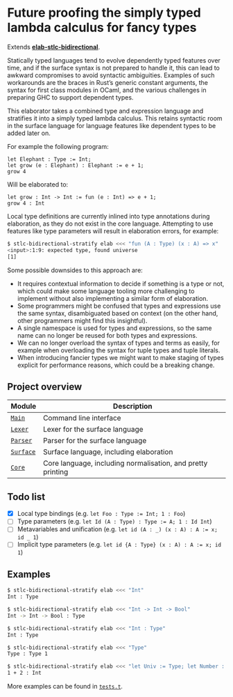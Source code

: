 # Future proofing the simply typed lambda calculus for fancy types

Extends [**elab-stlc-bidirectional**](../elab-stlc-bidirectional).

Statically typed languages tend to evolve dependently typed features over time,
and if the surface syntax is not prepared to handle it, this can lead to awkward
compromises to avoid syntactic ambiguities. Examples of such workarounds are the
braces in Rust’s generic constant arguments, the syntax for first class modules
in OCaml, and the various challenges in preparing GHC to support dependent types.

This elaborator takes a combined type and expression language and stratifies it
into a simply typed lambda calculus. This retains syntactic room in the surface
language for language features like dependent types to be added later on.

For example the following program:

<!-- $MDX file=examples/elephant.txt -->
```
let Elephant : Type := Int;
let grow (e : Elephant) : Elephant := e + 1;
grow 4
```

Will be elaborated to:

<!-- $MDX file=examples/elephant.stdout -->
```
let grow : Int -> Int := fun (e : Int) => e + 1;
grow 4 : Int
```

Local type definitions are currently inlined into type annotations during
elaboration, as they do not exist in the core language. Attempting to use
features like type parameters will result in elaboration errors, for example:

```sh
$ stlc-bidirectional-stratify elab <<< "fun (A : Type) (x : A) => x"
<input>:1:9: expected type, found universe
[1]
```

Some possible downsides to this approach are:

- It requires contextual information to decide if something is a type or not,
  which could make some language tooling more challenging to implement without
  also implementing a similar form of elaboration.
- Some programmers might be confused that types and expressions use the same
  syntax, disambiguated based on context (on the other hand, other programmers
  might find this insightful).
- A single namespace is used for types and expressions, so the same name can no
  longer be reused for both types and expressions.
- We can no longer overload the syntax of types and terms as easily, for example
  when overloading the syntax for tuple types and tuple literals.
- When introducing fancier types we might want to make staging of types explicit
  for performance reasons, which could be a breaking change.

## Project overview

| Module        | Description                             |
| ------------- | --------------------------------------- |
| [`Main`]      | Command line interface                  |
| [`Lexer`]     | Lexer for the surface language          |
| [`Parser`]    | Parser for the surface language         |
| [`Surface`]   | Surface language, including elaboration |
| [`Core`]      | Core language, including normalisation, and pretty printing |

[`Main`]: ./Main.ml
[`Lexer`]: ./Lexer.mll
[`Parser`]: ./Parser.mly
[`Surface`]: ./Surface.ml
[`Core`]: ./Core.ml

## Todo list

- [x] Local type bindings (e.g. `let Foo : Type := Int; 1 : Foo`)
- [ ] Type parameters (e.g. `let Id (A : Type) : Type := A; 1 : Id Int`)
- [ ] Metavariables and unification (e.g. `let id (A : _) (x : A) : A := x; id _ 1`)
- [ ] Implicit type parameters (e.g. `let id {A : Type} (x : A) : A := x; id 1`)

## Examples

```sh
$ stlc-bidirectional-stratify elab <<< "Int"
Int : Type
```

```sh
$ stlc-bidirectional-stratify elab <<< "Int -> Int -> Bool"
Int -> Int -> Bool : Type
```

```sh
$ stlc-bidirectional-stratify elab <<< "Int : Type"
Int : Type
```

```sh
$ stlc-bidirectional-stratify elab <<< "Type"
Type : Type 1
```

```sh
$ stlc-bidirectional-stratify elab <<< "let Univ := Type; let Number : Univ := Int; 1 + 2 : Number"
1 + 2 : Int
```

More examples can be found in [`tests.t`](tests.t).
